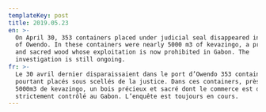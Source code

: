 ```yaml
---
templateKey: post
title: 2019.05.23
en: >-
  On April 30, 353 containers placed under judicial seal disappeared in the port
  of Owendo. In these containers were nearly 5000 m3 of kevazingo, a precious
  and sacred wood whose exploitation is now prohibited in Gabon. The
  investigation is still ongoing.  
fr: >-
  Le 30 avril dernier disparaissaient dans le port d’Owendo 353 containers
  pourtant placés sous scellés de la justice. Dans ces containers, près de
  5000m3 de kevazingo, un bois précieux et sacré dont le commerce est désormais
  strictement contrôlé au Gabon. L’enquête est toujours en cours.
---
```


